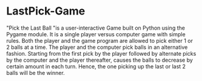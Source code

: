 # LastPick-Game
"Pick the Last Ball "is a user-interactive Game built on Python using the Pygame module.
It is a single player versus computer game with simple rules.
Both the player and the game program are allowed to pick either 1 or 2 balls at a time. The player and the computer pick balls in an alternative fashion.
Starting from the first pick by the player followed by alternate picks by the computer and the player thereafter, causes the balls to decrease by certain amount in each turn. 
Hence, the one picking up the last or last 2 balls will be the winner.  
